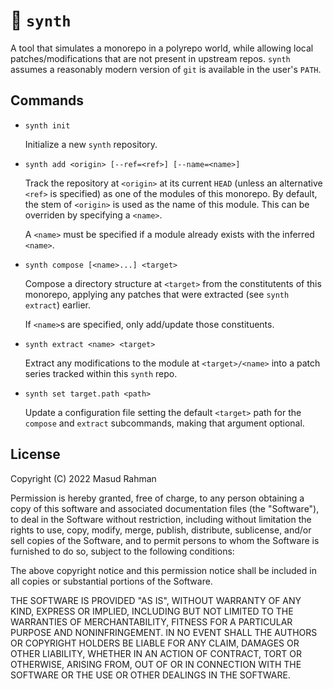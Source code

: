 # 🎹 `synth`

A tool that simulates a monorepo in a polyrepo world, while allowing local
patches/modifications that are not present in upstream repos. `synth` assumes a
reasonably modern version of `git` is available in the user's `PATH`.

## Commands

* `synth init`

    Initialize a new `synth` repository.

* `synth add <origin> [--ref=<ref>] [--name=<name>]`

    Track the repository at `<origin>` at its current `HEAD` (unless an
    alternative `<ref>` is specified) as one of the modules of this monorepo.
    By default, the stem of `<origin>` is used as the name of this module. This
    can be overriden by specifying a `<name>`.

    A `<name>` must be specified if a module already exists with the inferred
    `<name>`.

* `synth compose [<name>...] <target>`

    Compose a directory structure at `<target>` from the constitutents of this
    monorepo, applying any patches that were extracted (see `synth extract`)
    earlier.

    If `<name>`s are specified, only add/update those constituents.

* `synth extract <name> <target>`

    Extract any modifications to the module at `<target>/<name>` into a patch
    series tracked within this `synth` repo.

* `synth set target.path <path>`

    Update a configuration file setting the default `<target>` path for the
    `compose` and `extract` subcommands, making that argument optional.

## License

Copyright (C) 2022 Masud Rahman

Permission is hereby granted, free of charge, to any person obtaining a copy of
this software and associated documentation files (the "Software"), to deal in
the Software without restriction, including without limitation the rights to
use, copy, modify, merge, publish, distribute, sublicense, and/or sell copies
of the Software, and to permit persons to whom the Software is furnished to do
so, subject to the following conditions:

The above copyright notice and this permission notice shall be included in all
copies or substantial portions of the Software.

THE SOFTWARE IS PROVIDED "AS IS", WITHOUT WARRANTY OF ANY KIND, EXPRESS OR
IMPLIED, INCLUDING BUT NOT LIMITED TO THE WARRANTIES OF MERCHANTABILITY,
FITNESS FOR A PARTICULAR PURPOSE AND NONINFRINGEMENT. IN NO EVENT SHALL THE
AUTHORS OR COPYRIGHT HOLDERS BE LIABLE FOR ANY CLAIM, DAMAGES OR OTHER
LIABILITY, WHETHER IN AN ACTION OF CONTRACT, TORT OR OTHERWISE, ARISING FROM,
OUT OF OR IN CONNECTION WITH THE SOFTWARE OR THE USE OR OTHER DEALINGS IN THE
SOFTWARE.
